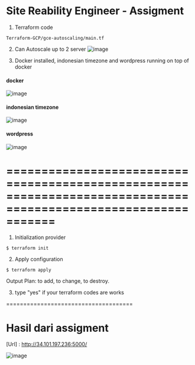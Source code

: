 # Site Reability Engineer - Assigment

1. Terraform code 
```
Terraform-GCP/gce-autoscaling/main.tf
```

2. Can Autoscale up to 2 server
![image](https://user-images.githubusercontent.com/80587939/169575498-236ad9eb-a046-44c6-867b-b88591e72f54.png)


3. Docker installed, indonesian timezone and wordpress running on top of docker
#### docker
![image](https://user-images.githubusercontent.com/80587939/169576795-a3f652d1-9c59-4c2c-aa20-6872a2c7c6fc.png)

#### indonesian timezone
![image](https://user-images.githubusercontent.com/80587939/169576966-765393ca-c258-4768-9919-1e0076052f72.png)

#### wordpress
![image](https://user-images.githubusercontent.com/80587939/169577078-378f8995-e8d0-4d80-ab16-21fb15ce9ee6.png)

===============================================================================================================
===============================================================================================================

1. Initialization provider
```
$ terraform init
```

2. Apply configuration
```
$ terraform apply
```
Output Plan: to add, to change, to destroy.

3.  type "yes" if your terraform codes are works

=====================================

# Hasil dari assigment
[Url] : http://34.101.197.236:5000/

![image](https://user-images.githubusercontent.com/80587939/169573450-e47903a3-696e-4dd8-8ab5-d10c99ff56e6.png)

